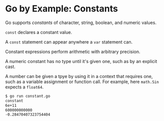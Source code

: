 # Go by Example: Constants

Go supports _constants_ of character, string, boolean, and numeric values.

`const` declares a constant value.

A `const` statement can appear anywhere a `var` statement can.

Constant expressions perform arithmetic with arbitrary precision.

A numeric constant has no type until it's given one, such as by an explicit cast.

A number can be given a tpye by using it in a context that requires one, such as a variable
assignment or function call. For example, here `math.Sin` expects a `float64`.

```sh
$ go run constant.go
constant
6e+11
600000000000
-0.28470407323754404
```
